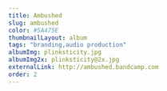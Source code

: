 ```yaml
---
title: Ambushed
slug: ambushed
color: #5A475E
thumbnailLayout: album
tags: "branding,audio production"
albumImg: plinksticity.jpg
albumImg2x: plinksticity@2x.jpg
externalLink: http://ambushed.bandcamp.com
order: 2
---
```

